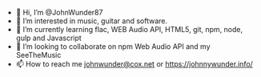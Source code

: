 - 👋 Hi, I’m @JohnWunder87
- 👀 I’m interested in music, guitar and software.
- 🌱 I’m currently learning flac, WEB Audio API, HTML5, git, npm, node, gulp and Javascript
- 💞️ I’m looking to collaborate on npm Web Audio API and my SeeTheMusic
- 📫 How to reach me johnwunder@cox.net or https://johnnywunder.info/

<!---
JohnWunder87/JohnWunder87 is a ✨ special ✨ repository because its `README.md` (this file) appears on your GitHub profile.
You can click the Preview link to take a look at your changes.
--->

